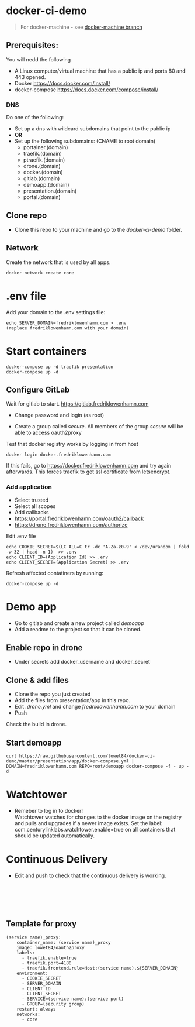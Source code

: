 # docker-ci-demo
> For docker-machine - see [docker-machine branch](https://github.com/hontas/docker-ci-demo/blob/docker-machine/README.md)

## Prerequisites:
You will nedd the following
* A Linux computer/virtual machine that has a public ip and ports 80 and 443 opened.
* Docker https://docs.docker.com/install/
* docker-compose https://docs.docker.com/compose/install/

### DNS
Do one of the following:
* Set up a dns with wildcard subdomains that point to the public ip
* **OR**
* Set up the following subdomains: (CNAME to root domain)
    * portainer.(domain)
    * traefik.(domain)
    * ptraefik.(domain)
    * drone.(domain)
    * docker.(domain)
    * gitlab.(domain)
    * demoapp.(domain)
    * presentation.(domain)
    * portal.(domain)

## Clone repo
* Clone this repo to your machine and go to the *docker-ci-demo* folder.


## Network
Create the network that is used by all apps.
```
docker network create core
```

# .env file
Add your domain to the .env settings file:
```
echo SERVER_DOMAIN=fredriklowenhamn.com > .env
(replace fredriklowenhamn.com with your domain)
```

# Start containers
```
docker-compose up -d traefik presentation
docker-compose up -d
```

## Configure GitLab
Wait for gitlab to start. https://gitlab.fredriklowenhamn.com  

* Change password and login (as root)

* Create a group called *secure*. 
All members of the group *secure* will be able to access oauth2proxy

Test that docker registry works by logging in from host
```
docker login docker.fredriklowenhamn.com
```
If this fails, go to https://docker.fredriklowenhamn.com and try again afterwards. This forces traefik to get ssl certificate from letsencrypt.

### Add application
* Select trusted
* Select all scopes
* Add callbacks
* https://portal.fredriklowenhamn.com/oauth2/callback
* https://drone.fredriklowenhamn.com/authorize

Edit .env file  
```
echo COOKIE_SECRET=$(LC_ALL=C tr -dc 'A-Za-z0-9' < /dev/urandom | fold -w 32 | head -n 1)  >> .env  
echo CLIENT_ID=(Application Id) >> .env  
echo CLIENT_SECRET=(Application Secret) >> .env 
```

Refresh affected contatiners by running:
```
docker-compose up -d
```

# Demo app
* Go to gitlab and create a new project called *demoapp*  
* Add a readme to the project so that it can be cloned.  

## Enable repo in drone
* Under secrets add docker_username and docker_secret  

## Clone & add files
- Clone the repo you just created 
- Add the files from presentation/app in this repo.
- Edit *.drone.yml* and change *fredriklowenhamn.com* to your domain
- Push

Check the build in drone.

## Start demoapp
```
curl https://raw.githubusercontent.com/lowet84/docker-ci-demo/master/presentation/app/docker-compose.yml | DOMAIN=fredriklowenhamn.com REPO=root/demoapp docker-compose -f - up -d
```

# Watchtower
* Remeber to log in to docker!  
Watchtower watches for changes to the docker image on the registry and pulls and upgrades if a newer image exists.
Set the label: com.centurylinklabs.watchtower.enable=true on all containers that should be updated automatically.

# Continuous Delivery
* Edit and push to check that the continuous delivery is working.  

<br><br><br><br>
## Template for proxy
```
(service name)_proxy:
    container_name: (service name)_proxy
    image: lowet84/oauth2proxy
    labels:
      - traefik.enable=true
      - traefik.port=4180
      - traefik.frontend.rule=Host:(service name).${SERVER_DOMAIN}
    environment:
      - COOKIE_SECRET
      - SERVER_DOMAIN
      - CLIENT_ID
      - CLIENT_SECRET
      - SERVICE=(service name):(service port)
      - GROUP=(security group)
    restart: always
    networks:
      - core
```
